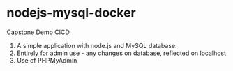 
# nodejs-mysql-docker

Capstone Demo CICD
1) A simple application with node.js and MySQL database.
2) Entirely for admin use - any changes on database, reflected on localhost
3) Use of PHPMyAdmin


